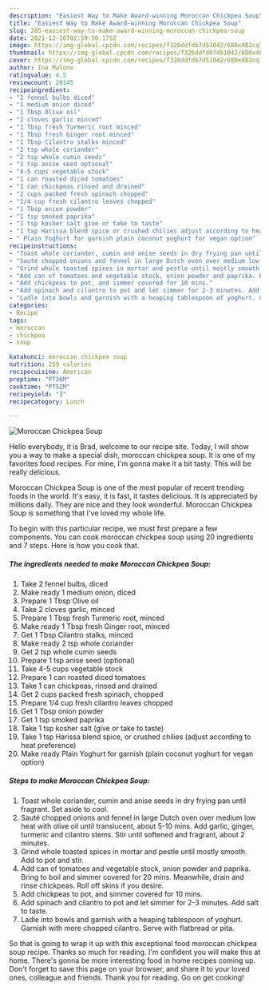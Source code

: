 ```yaml
---
description: "Easiest Way to Make Award-winning Moroccan Chickpea Soup"
title: "Easiest Way to Make Award-winning Moroccan Chickpea Soup"
slug: 285-easiest-way-to-make-award-winning-moroccan-chickpea-soup
date: 2021-12-16T02:59:50.175Z
image: https://img-global.cpcdn.com/recipes/f326ddfdb7d51042/680x482cq70/moroccan-chickpea-soup-recipe-main-photo.jpg
thumbnail: https://img-global.cpcdn.com/recipes/f326ddfdb7d51042/680x482cq70/moroccan-chickpea-soup-recipe-main-photo.jpg
cover: https://img-global.cpcdn.com/recipes/f326ddfdb7d51042/680x482cq70/moroccan-chickpea-soup-recipe-main-photo.jpg
author: Ina Malone
ratingvalue: 4.5
reviewcount: 20145
recipeingredient:
- "2 fennel bulbs diced"
- "1 medium onion diced"
- "1 Tbsp Olive oil"
- "2 cloves garlic minced"
- "1 Tbsp fresh Turmeric root minced"
- "1 Tbsp fresh Ginger root minced"
- "1 Tbsp Cilantro stalks minced"
- "2 tsp whole coriander"
- "2 tsp whole cumin seeds"
- "1 tsp anise seed optional"
- "4-5 cups vegetable stock"
- "1 can roasted diced tomatoes"
- "1 can chickpeas rinsed and drained"
- "2 cups packed fresh spinach chopped"
- "1/4 cup fresh cilantro leaves chopped"
- "1 Tbsp onion powder"
- "1 tsp smoked paprika"
- "1 tsp kosher salt give or take to taste"
- "1 tsp Harissa blend spice or crushed chilies adjust according to heat preference"
- " Plain Yoghurt for garnish plain coconut yoghurt for vegan option"
recipeinstructions:
- "Toast whole coriander, cumin and anise seeds in dry frying pan until fragrant. Set aside to cool."
- "Sauté chopped onions and fennel in large Dutch oven over medium low heat with olive oil until translucent, about 5-10 mins. Add garlic, ginger, turmeric and cilantro stems. Stir until softened and fragrant, about 2 minutes."
- "Grind whole toasted spices in mortar and pestle until mostly smooth. Add to pot and stir."
- "Add can of tomatoes and vegetable stock, onion powder and paprika. Bring to boil and simmer covered for 20 mins. Meanwhile, drain and rinse chickpeas. Roll off skins if you desire."
- "Add chickpeas to pot, and simmer covered for 10 mins."
- "Add spinach and cilantro to pot and let simmer for 2-3 minutes. Add salt to taste."
- "Ladle into bowls and garnish with a heaping tablespoon of yoghurt. Garnish with more chopped cilantro. Serve with flatbread or pita."
categories:
- Recipe
tags:
- moroccan
- chickpea
- soup

katakunci: moroccan chickpea soup 
nutrition: 259 calories
recipecuisine: American
preptime: "PT36M"
cooktime: "PT52M"
recipeyield: "3"
recipecategory: Lunch

---
```



![Moroccan Chickpea Soup](https://img-global.cpcdn.com/recipes/f326ddfdb7d51042/680x482cq70/moroccan-chickpea-soup-recipe-main-photo.jpg)

Hello everybody, it is Brad, welcome to our recipe site. Today, I will show you a way to make a special dish, moroccan chickpea soup. It is one of my favorites food recipes. For mine, I'm gonna make it a bit tasty. This will be really delicious.

Moroccan Chickpea Soup is one of the most popular of recent trending foods in the world. It's easy, it is fast, it tastes delicious. It is appreciated by millions daily. They are nice and they look wonderful. Moroccan Chickpea Soup is something that I've loved my whole life.




To begin with this particular recipe, we must first prepare a few components. You can cook moroccan chickpea soup using 20 ingredients and 7 steps. Here is how you cook that.

<!--inarticleads1-->

##### The ingredients needed to make Moroccan Chickpea Soup:

1. Take 2 fennel bulbs, diced
1. Make ready 1 medium onion, diced
1. Prepare 1 Tbsp Olive oil
1. Take 2 cloves garlic, minced
1. Prepare 1 Tbsp fresh Turmeric root, minced
1. Make ready 1 Tbsp fresh Ginger root, minced
1. Get 1 Tbsp Cilantro stalks, minced
1. Make ready 2 tsp whole coriander
1. Get 2 tsp whole cumin seeds
1. Prepare 1 tsp anise seed (optional)
1. Take 4-5 cups vegetable stock
1. Prepare 1 can roasted diced tomatoes
1. Take 1 can chickpeas, rinsed and drained
1. Get 2 cups packed fresh spinach, chopped
1. Prepare 1/4 cup fresh cilantro leaves chopped
1. Get 1 Tbsp onion powder
1. Get 1 tsp smoked paprika
1. Take 1 tsp kosher salt (give or take to taste)
1. Take 1 tsp Harissa blend spice, or crushed chilies (adjust according to heat preference)
1. Make ready  Plain Yoghurt for garnish (plain coconut yoghurt for vegan option)




<!--inarticleads2-->

##### Steps to make Moroccan Chickpea Soup:

1. Toast whole coriander, cumin and anise seeds in dry frying pan until fragrant. Set aside to cool.
1. Sauté chopped onions and fennel in large Dutch oven over medium low heat with olive oil until translucent, about 5-10 mins. Add garlic, ginger, turmeric and cilantro stems. Stir until softened and fragrant, about 2 minutes.
1. Grind whole toasted spices in mortar and pestle until mostly smooth. Add to pot and stir.
1. Add can of tomatoes and vegetable stock, onion powder and paprika. Bring to boil and simmer covered for 20 mins. Meanwhile, drain and rinse chickpeas. Roll off skins if you desire.
1. Add chickpeas to pot, and simmer covered for 10 mins.
1. Add spinach and cilantro to pot and let simmer for 2-3 minutes. Add salt to taste.
1. Ladle into bowls and garnish with a heaping tablespoon of yoghurt. Garnish with more chopped cilantro. Serve with flatbread or pita.




So that is going to wrap it up with this exceptional food moroccan chickpea soup recipe. Thanks so much for reading. I'm confident you will make this at home. There's gonna be more interesting food in home recipes coming up. Don't forget to save this page on your browser, and share it to your loved ones, colleague and friends. Thank you for reading. Go on get cooking!
